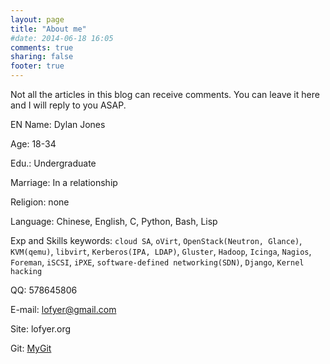 ```yaml
---
layout: page
title: "About me"
#date: 2014-06-18 16:05
comments: true
sharing: false
footer: true
---
```


Not all the articles in this blog can receive comments.
You can leave it here and I will reply to you ASAP.

EN Name: Dylan Jones

Age: 18-34

Edu.: Undergraduate

Marriage: In a relationship

Religion: none

Language: Chinese, English, C, Python, Bash, Lisp

Exp and Skills keywords: `cloud SA`, `oVirt`, `OpenStack(Neutron, Glance)`, `KVM(qemu)`, `libvirt`, `Kerberos(IPA, LDAP)`, `Gluster`, `Hadoop`, `Icinga`, `Nagios`, `Foreman`, `iSCSI`, `iPXE`, `software-defined networking(SDN)`, `Django`, `Kernel hacking`

QQ: 578645806

E-mail: lofyer@gmail.com

Site: lofyer.org

Git: [MyGit](https://github.com "MyGit")
